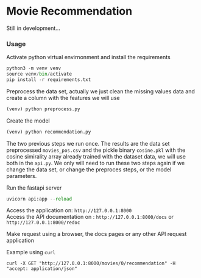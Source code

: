 # Movie Recommendation

Still in development...

### Usage

Activate python virtual envirnonment and install the requirements

```python
python3 -m venv venv
source venv/bin/activate
pip install -r requirements.txt
```

Preprocess the data set, actually we just clean the missing values data and create a column with the features we will use

```python
(venv) python preprocess.py
```

Create the model 
```python
(venv) python recommendation.py
```

The two previous steps we run once. The results are the data set preprocessed `movies_pos.csv` and the pickle binary `cosine.pkl` with the cosine simirality array already trained with the dataset data, we will use both in the `api.py`. We only will need to run these two steps again if we change the data set, or change the preproces steps, or the model parameters.

Run the fastapi server
```python
uvicorn api:app --reload
```

Access the application on: `http://127.0.0.1:8000`   
Access the API documentation on : `http://127.0.0.1:8000/docs` or `http://127.0.0.1:8000/redoc`

Make request using a browser, the docs pages or any other API request application

Example using `curl`
```
curl -X GET "http://127.0.0.1:8000/movies/0/recommendation" -H  "accept: application/json"
```